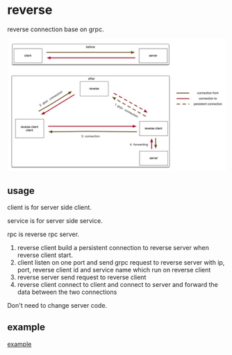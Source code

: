 # reverse

reverse connection base on grpc.

![image](./imgs/reverse.png)

## usage

client is for server side client.

service is for server side service.

rpc is reverse rpc server.

1. reverse client build a persistent connection to reverse server when reverse client start.
2. client listen on one port and send grpc request to reverse server with ip, port, reverse client id and service name which run on reverse client
3. reverse server send request to reverse client
4. reverse client connect to client and connect to server and forward the data between the two connections

Don't need to change server code.

## example

[example](./example/README.md)
